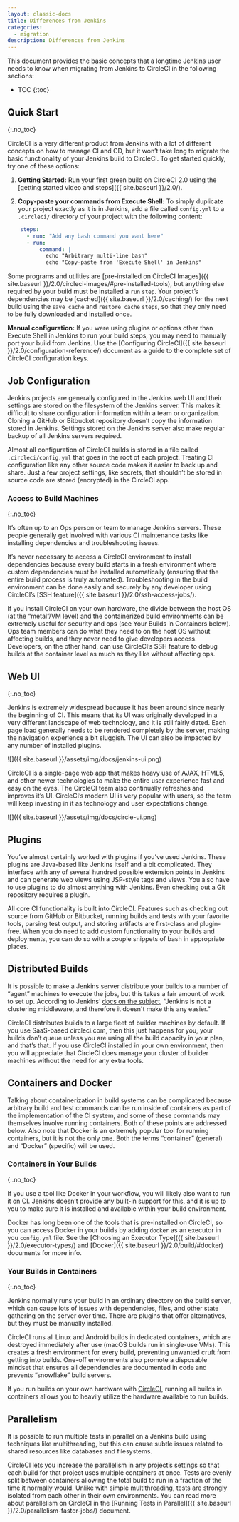 ```yaml
---
layout: classic-docs
title: Differences from Jenkins
categories:
  - migration
description: Differences from Jenkins
---
```

This document provides the basic concepts that a longtime Jenkins user needs to know when migrating from Jenkins to CircleCI in the following sections:

* TOC {:toc}

## Quick Start

{:.no_toc}

CircleCI is a very different product from Jenkins with a lot of different concepts on how to manage CI and CD, but it won’t take long to migrate the basic functionality of your Jenkins build to CircleCI. To get started quickly, try one of these options:

1. **Getting Started:** Run your first green build on CircleCI 2.0 using the [getting started video and steps]({{ site.baseurl }}/2.0/).

2. **Copy-paste your commands from Execute Shell:** To simply duplicate your project exactly as it is in Jenkins, add a file called `config.yml` to a `.circleci/` directory of your project with the following content:

```yaml
    steps:
      - run: "Add any bash command you want here"
      - run:
          command: |
            echo "Arbitrary multi-line bash"
            echo "Copy-paste from 'Execute Shell' in Jenkins"
```

Some programs and utilities are [pre-installed on CircleCI Images]({{ site.baseurl }}/2.0/circleci-images/#pre-installed-tools), but anything else required by your build must be installed a `run` `step`. Your project’s dependencies may be [cached]({{ site.baseurl }}/2.0/caching/) for the next build using the `save_cache` and `restore_cache` `steps`, so that they only need to be fully downloaded and installed once.

**Manual configuration:** If you were using plugins or options other than Execute Shell in Jenkins to run your build steps, you may need to manually port your build from Jenkins. Use the [Configuring CircleCI]({{ site.baseurl }}/2.0/configuration-reference/) document as a guide to the complete set of CircleCI configuration keys.

## Job Configuration

Jenkins projects are generally configured in the Jenkins web UI and their settings are stored on the filesystem of the Jenkins server. This makes it difficult to share configuration information within a team or organization. Cloning a GitHub or Bitbucket repository doesn’t copy the information stored in Jenkins. Settings stored on the Jenkins server also make regular backup of all Jenkins servers required.

Almost all configuration of CircleCI builds is stored in a file called `.circleci/config.yml` that goes in the root of each project. Treating CI configuration like any other source code makes it easier to back up and share. Just a few project settings, like secrets, that shouldn’t be stored in source code are stored (encrypted) in the CircleCI app.

### Access to Build Machines

{:.no_toc}

It’s often up to an Ops person or team to manage Jenkins servers. These people generally get involved with various CI maintenance tasks like installing dependencies and troubleshooting issues.

It’s never necessary to access a CircleCI environment to install dependencies because every build starts in a fresh environment where custom dependencies must be installed automatically (ensuring that the entire build process is truly automated). Troubleshooting in the build environment can be done easily and securely by any developer using CircleCI’s [SSH feature]({{ site.baseurl }}/2.0/ssh-access-jobs/).

If you install CircleCI on your own hardware, the divide between the host OS (at the “metal”/VM level) and the containerized build environments can be extremely useful for security and ops (see Your Builds in Containers below). Ops team members can do what they need to on the host OS without affecting builds, and they never need to give developers access. Developers, on the other hand, can use CircleCI’s SSH feature to debug builds at the container level as much as they like without affecting ops.

## Web UI

{:.no_toc}

Jenkins is extremely widespread because it has been around since nearly the beginning of CI. This means that its UI was originally developed in a very different landscape of web technology, and it is still fairly dated. Each page load generally needs to be rendered completely by the server, making the navigation experience a bit sluggish. The UI can also be impacted by any number of installed plugins.

![]({{ site.baseurl }}/assets/img/docs/jenkins-ui.png)

CircleCI is a single-page web app that makes heavy use of AJAX, HTML5, and other newer technologies to make the entire user experience fast and easy on the eyes. The CircleCI team also continually refreshes and improves it’s UI. CircleCI’s modern UI is very popular with users, so the team will keep investing in it as technology and user expectations change.

![]({{ site.baseurl }}/assets/img/docs/circle-ui.png)

## Plugins

You’ve almost certainly worked with plugins if you’ve used Jenkins. These plugins are Java-based like Jenkins itself and a bit complicated. They interface with any of several hundred possible extension points in Jenkins and can generate web views using JSP-style tags and views. You also have to use plugins to do almost anything with Jenkins. Even checking out a Git repository requires a plugin.

All core CI functionality is built into CircleCI. Features such as checking out source from GitHub or Bitbucket, running builds and tests with your favorite tools, parsing test output, and storing artifacts are first-class and plugin-free. When you do need to add custom functionality to your builds and deployments, you can do so with a couple snippets of bash in appropriate places.

## Distributed Builds

It is possible to make a Jenkins server distribute your builds to a number of “agent” machines to execute the jobs, but this takes a fair amount of work to set up. According to Jenkins’ [docs on the subject](https://wiki.jenkins-ci.org/display/JENKINS/Distributed+builds), “Jenkins is not a clustering middleware, and therefore it doesn't make this any easier.”

CircleCI distributes builds to a large fleet of builder machines by default. If you use SaaS-based circleci.com, then this just happens for you, your builds don’t queue unless you are using all the build capacity in your plan, and that’s that. If you use CircleCI installed in your own environment, then you will appreciate that CircleCI does manage your cluster of builder machines without the need for any extra tools.

## Containers and Docker

Talking about containerization in build systems can be complicated because arbitrary build and test commands can be run inside of containers as part of the implementation of the CI system, and some of these commands may themselves involve running containers. Both of these points are addressed below. Also note that Docker is an extremely popular tool for running containers, but it is not the only one. Both the terms “container” (general) and “Docker” (specific) will be used.

### Containers in Your Builds

{:.no_toc}

If you use a tool like Docker in your workflow, you will likely also want to run it on CI. Jenkins doesn’t provide any built-in support for this, and it is up to you to make sure it is installed and available within your build environment.

Docker has long been one of the tools that is pre-installed on CircleCI, so you can access Docker in your builds by adding `docker` as an executor in you `config.yml` file. See the [Choosing an Executor Type]({{ site.baseurl }}/2.0/executor-types/) and [Docker]({{ site.baseurl }}/2.0/build/#docker) documents for more info.

### Your Builds in Containers

{:.no_toc}

Jenkins normally runs your build in an ordinary directory on the build server, which can cause lots of issues with dependencies, files, and other state gathering on the server over time. There are plugins that offer alternatives, but they must be manually installed.

CircleCI runs all Linux and Android builds in dedicated containers, which are destroyed immediately after use (macOS builds run in single-use VMs). This creates a fresh environment for every build, preventing unwanted cruft from getting into builds. One-off environments also promote a disposable mindset that ensures all dependencies are documented in code and prevents “snowflake” build servers.

If you run builds on your own hardware with [CircleCI](https://circleci.com/enterprise/), running all builds in containers allows you to heavily utilize the hardware available to run builds.

## Parallelism

It is possible to run multiple tests in parallel on a Jenkins build using techniques like multithreading, but this can cause subtle issues related to shared resources like databases and filesystems.

CircleCI lets you increase the parallelism in any project’s settings so that each build for that project uses multiple containers at once. Tests are evenly split between containers allowing the total build to run in a fraction of the time it normally would. Unlike with simple multithreading, tests are strongly isolated from each other in their own environments. You can read more about parallelism on CircleCI in the [Running Tests in Parallel]({{ site.baseurl }}/2.0/parallelism-faster-jobs/) document.
